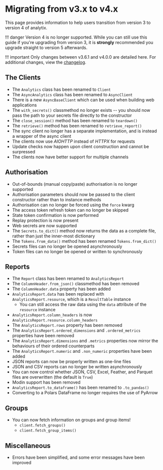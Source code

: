 # Migrating from v3.x to v4.x

This page provides information to help users transition from version 3 to version 4 of analytix.

!!! danger
    Version 4 is no longer supported.
    While you can still use this guide if you're upgrading from version 3, it is **strongly** recommended you upgrade straight to version 5 afterwards.

!!! important
    Only changes between v3.6.1 and v4.0.0 are detailed here.
    For additional changes, view the [changelog](https://github.com/parafoxia/analytix/releases).

## The Clients

* The `Analytics` class has been renamed to `Client`
* The `AsyncAnalytics` class has been renamed to `AsyncClient`
* There is a new `AsyncBaseClient` which can be used when building web applications
* The `with_secrets()` classmethod no longer exists -- you should now pass the path to your secrets file directly to the constructor
* The `close_session()` method has been renamed to `teardown()`
* The `retrieve()` method has been renamed to `retrieve_report()`
* The sync client no longer has a separate implementation, and is instead a wrapper of the async client
* The clients now use *AIOHTTP* instead of *HTTPX* for requests
* Update checks now happen upon client construction and cannot be surpressed
* The clients now have better support for multiple channels

## Authorisation

* Out-of-bounds (manual copy/paste) authorisation is no longer supported
* Authorisation parameters should now be passed to the client constructor rather than to instance methods
* Authorisation can no longer be forced using the `force` kwarg
* The access token refresh token can no longer be skipped
* State token confirmation is now performed
* Replay protection is now present
* Web secrets are now supported
* The `Secrets.to_dict()` method now returns the data as a complete file, rather than just the inner-most dictionary
* The `Tokens.from_data()` method has been renamed `Tokens.from_dict()`
* Secrets files can no longer be opened asynchronously
* Token files can no longer be opened or written to synchronously

## Reports

* The `Report` class has been renamed to `AnalyticsReport`
* The `ColumnHeader.from_json()` classmethod has been removed
* The `ColumnHeader.data` property has been added
* `AnalyticsReport.data` has been replaced with `AnalyticsReport.resource`, which is a `ResultTable` instance
    * You can still access the raw data using the `data` attribute of the `resource` instance
* `AnalyticsReport.column_headers` is now `AnalyticsReport.resource.column_headers`
* The `AnalyticsReport.rows` property has been removed
* The `AnalyticsReport.ordered_dimensions` and `.ordered_metrics` properties have been removed
* The `AnalyticsReport.dimensions` and `.metrics` properties now mirror the behaviours of their ordered counterparts
* The `AnalyticsReport.numeric` and `.non_numeric` properties have been added
* JSON reports can now be properly written as one-line files
* JSON and CSV reports can no longer be written asynchronously
* You can now control whether JSON, CSV, Excel, Feather, and Parquet files are overwritten (the default is `True`)
* Modin support has been removed
* `AnalyticsReport.to_dataframe()` has been renamed to `.to_pandas()`
* Converting to a Polars DataFrame no longer requires the use of PyArrow

## Groups

* You can now fetch information on groups and group items!
    * `client.fetch_groups()`
    * `client.fetch_group_items()`

## Miscellaneous

* Errors have been simplified, and some error messages have been improved

